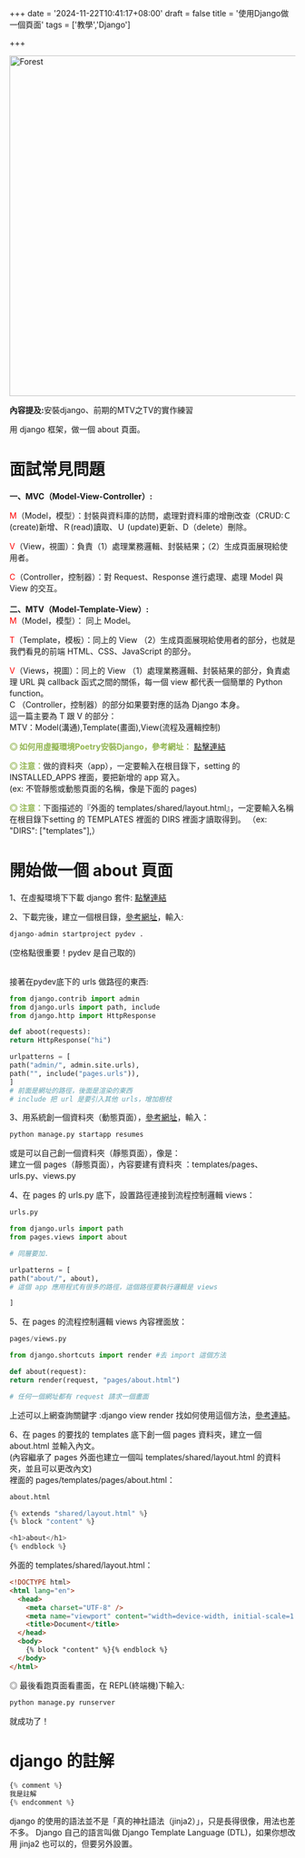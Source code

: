 +++
date = '2024-11-22T10:41:17+08:00'
draft = false
title = '使用Django做一個頁面'
tags = ['教學','Django']

+++

<img src="/images/article/django.jpg" alt="Forest" width="600px">
<br>
<p style="color:"><strong>內容提及:</strong>安裝django、前期的MTV之TV的實作練習</p>
用 django 框架，做一個 about 頁面。

<!--more-->

# 面試常見問題

<strong>一、MVC（Model-View-Controller）:</strong>
<br>

<span style="color:red">M</span>（Model，模型）：封裝與資料庫的訪問，處理對資料庫的增刪改查（CRUD:Ｃ(create)新增、Ｒ(read)讀取、Ｕ (update)更新、D（delete）刪除。<br>

<span style="color:red">V</span>（View，視圖）：負責（1）處理業務邏輯、封裝結果；（2）生成頁面展現給使用者。<br>

<span style="color:red">C</span>（Controller，控制器）：對 Request、Response 進行處理、處理 Model 與 View 的交互。
<br><br>
<strong>二、MTV（Model-Template-View）:</strong><br>
<span style="color:red">M</span>（Model，模型）： 同上 Model。<br>

<span style="color:red">T</span>（Template，模板）：同上的 View （2）生成頁面展現給使用者的部分，也就是我們看見的前端 HTML、CSS、JavaScript 的部分。<br>

<span style="color:red">V</span>（Views，視圖）：同上的 View （1）處理業務邏輯、封裝結果的部分，負責處理 URL 與 callback 函式之間的關係，每一個 view 都代表一個簡單的 Python function。<br>
C （Controller，控制器）的部分如果要對應的話為 Django 本身。
<br>
這一篇主要為 T 跟 V 的部分：<br>
MTV：Model(溝通),Template(畫面),View(流程及邏輯控制)

<p>
<strong style="color:#91B550">◎ 如何用虛擬環境Poetry安裝Django，參考網址：</strong>
<a href="https://builtwithdjango.com/blog/basic-django-setup" target="blank">點擊連結</a>
</p>
<p>
<strong style="color:#91B550">◎ 注意：</strong>做的資料夾（app），一定要輸入在根目錄下，setting 的 INSTALLED_APPS 裡面，要把新增的 app 寫入。
<br>
(ex: 不管靜態或動態頁面的名稱，像是下面的 pages)
</p>
<p>
<strong style="color:#91B550">◎ 注意：</strong>下面描述的『外面的 templates/shared/layout.html』，一定要輸入名稱在根目錄下setting 的 TEMPLATES 裡面的 DIRS 裡面才讀取得到。
（ex: "DIRS": ["templates"],）
</p>

# 開始做一個 about 頁面

<p>
1、在虛擬環境下下載 django 套件:
<a href="https://www.djangoproject.com/download/" target="blank">點擊連結</a>
</p>
<p>
2、下載完後，建立一個根目錄，<a href="https://docs.djangoproject.com/en/5.1/ref/django-admin/" target="_blank">參考網址</a>，輸入:

```py
django-admin startproject pydev .
```

(空格點很重要！pydev 是自己取的)

<br>
接著在pydev底下的 urls 做路徑的東西:

</p>

```py
from django.contrib import admin
from django.urls import path, include
from django.http import HttpResponse

def aboot(requests):
return HttpResponse("hi")

urlpatterns = [
path("admin/", admin.site.urls),
path("", include("pages.urls")),
]
# 前面是網址的路徑，後面是渲染的東西
# include 把 url 是要引入其他 urls，增加樹枝

```

3、用系統創一個資料夾（動態頁面），<a href="https://docs.djangoproject.com/en/5.1/ref/django-admin/" target="_blank">參考網址</a>，輸入：

```py
python manage.py startapp resumes
```

或是可以自己創一個資料夾（靜態頁面），像是：<br>
建立一個 pages（靜態頁面），內容要建有資料夾 ：templates/pages、urls.py、views.py

4、在 pages 的 urls.py 底下，設置路徑連接到流程控制邏輯 views：

```py
urls.py

from django.urls import path
from pages.views import about

# 同層要加.

urlpatterns = [
path("about/", about),
# 這個 app 應用程式有很多的路徑，這個路徑要執行邏輯是 views

]
```

5、在 pages 的流程控制邏輯 views 內容裡面放：

```py
pages/views.py

from django.shortcuts import render #去 import 這個方法

def about(request):
return render(request, "pages/about.html")

# 任何一個網址都有 request 請求一個畫面
```

上述可以上網查詢關鍵字 :django view render 找如何使用這個方法，<a href="https://docs.djangoproject.com/en/5.1/intro/tutorial03/" target="_blank">參考連結</a>。

6、在 pages 的要找的 templates 底下創一個 pages 資料夾，建立一個 about.html 並輸入內文。<br>
(內容繼承了 pages 外面也建立一個叫 templates/shared/layout.html 的資料夾，並且可以更改內文)
<br>
裡面的 pages/templates/pages/about.html：

```py
about.html

{% extends "shared/layout.html" %}
{% block "content" %}

<h1>about</h1>
{% endblock %}
```

外面的 templates/shared/layout.html：

```html
<!DOCTYPE html>
<html lang="en">
  <head>
    <meta charset="UTF-8" />
    <meta name="viewport" content="width=device-width, initial-scale=1.0" />
    <title>Document</title>
  </head>
  <body>
    {% block "content" %}{% endblock %}
  </body>
</html>
```

◎ 最後看跑頁面看畫面，在 REPL(終端機)下輸入:

```py
python manage.py runserver
```

就成功了！

# django 的註解

```py
{% comment %}
我是註解
{% endcomment %}
```

django 的使用的語法並不是「真的神社語法（jinja2）」，只是長得很像，用法也差不多。 Django 自己的語言叫做 Django Template Language (DTL)，如果你想改用 jinja2 也可以的，但要另外設置。
